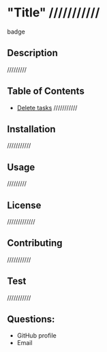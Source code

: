 # "Title" ///////////

badge

## Description
/////////

## Table of Contents

- [Delete tasks](###delete-tasks) ///////////


## Installation
///////////

## Usage
/////////

## License
/////////////

## Contributing
///////////

## Test
///////////

## Questions:
- GitHub profile
- Email

